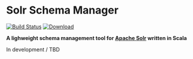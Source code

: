 Solr Schema Manager
===================

[![Build Status](https://travis-ci.org/twitterist/solr-schema-manager.svg?branch=master)](https://travis-ci.org/twitterist/solr-schema-manager)  [ ![Download](https://api.bintray.com/packages/twitterist/maven/solr-schema-manager/images/download.svg) ](https://bintray.com/twitterist/maven/solr-schema-manager/_latestVersion)

**A lighweight schema management tool for [Apache Solr](http://lucene.apache.org/solr/) written in Scala**

In development / TBD